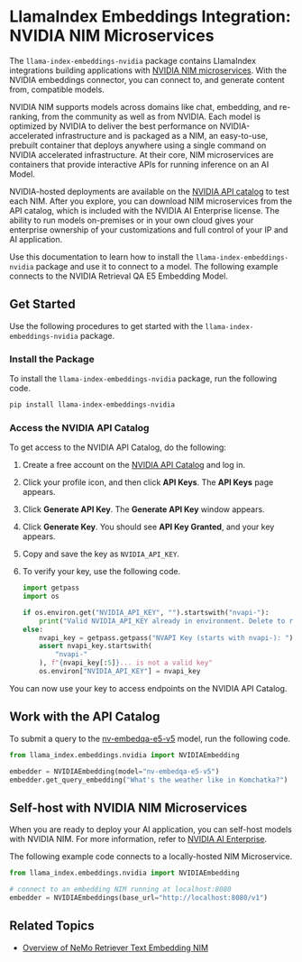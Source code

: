 <!-- Most sibling folders are using this title format -->
# LlamaIndex Embeddings Integration: NVIDIA NIM Microservices

The `llama-index-embeddings-nvidia` package contains LlamaIndex integrations building applications with [NVIDIA NIM microservices](https://developer.nvidia.com/nim). 
With the NVIDIA embeddings connector, you can connect to, and generate content from, compatible models.

NVIDIA NIM supports models across domains like chat, embedding, and re-ranking, from the community as well as from NVIDIA. 
Each model is optimized by NVIDIA to deliver the best performance on NVIDIA-accelerated infrastructure and is packaged as a NIM, 
an easy-to-use, prebuilt container that deploys anywhere using a single command on NVIDIA accelerated infrastructure. 
At their core, NIM microservices are containers that provide interactive APIs for running inference on an AI Model. 

NVIDIA-hosted deployments are available on the [NVIDIA API catalog](https://build.nvidia.com/) to test each NIM. 
After you explore, you can download NIM microservices from the API catalog, which is included with the NVIDIA AI Enterprise license. 
The ability to run models on-premises or in your own cloud gives your enterprise ownership of your customizations and full control of your IP and AI application. 

Use this documentation to learn how to install the `llama-index-embeddings-nvidia` package and use it to connect to a model.
The following example connects to the NVIDIA Retrieval QA E5 Embedding Model.
<!-- Don't link to the model yet because until the reader signs in at a following step, the link might 404 -->



## Get Started

Use the following procedures to get started with the `llama-index-embeddings-nvidia` package.


### Install the Package

To install the `llama-index-embeddings-nvidia` package, run the following code.

```bash
pip install llama-index-embeddings-nvidia
```


### Access the NVIDIA API Catalog

To get access to the NVIDIA API Catalog, do the following:

1. Create a free account on the [NVIDIA API Catalog](https://build.nvidia.com/) and log in.
2. Click your profile icon, and then click **API Keys**. The **API Keys** page appears.
3. Click **Generate API Key**. The **Generate API Key** window appears.
4. Click **Generate Key**.  You should see **API Key Granted**, and your key appears.
5. Copy and save the key as `NVIDIA_API_KEY`.
6. To verify your key, use the following code.

    ```python
    import getpass
    import os

    if os.environ.get("NVIDIA_API_KEY", "").startswith("nvapi-"):
        print("Valid NVIDIA_API_KEY already in environment. Delete to reset")
    else:
        nvapi_key = getpass.getpass("NVAPI Key (starts with nvapi-): ")
        assert nvapi_key.startswith(
            "nvapi-"
        ), f"{nvapi_key[:5]}... is not a valid key"
        os.environ["NVIDIA_API_KEY"] = nvapi_key
    ```

You can now use your key to access endpoints on the NVIDIA API Catalog.



## Work with the API Catalog

To submit a query to the [nv-embedqa-e5-v5](https://build.nvidia.com/nvidia/nv-embedqa-e5-v5/modelcard) model, 
run the following code.

```python
from llama_index.embeddings.nvidia import NVIDIAEmbedding

embedder = NVIDIAEmbedding(model="nv-embedqa-e5-v5")
embedder.get_query_embedding("What's the weather like in Komchatka?")
```



## Self-host with NVIDIA NIM Microservices

When you are ready to deploy your AI application, you can self-host models with NVIDIA NIM. 
For more information, refer to [NVIDIA AI Enterprise](https://www.nvidia.com/en-us/data-center/products/ai-enterprise/).

The following example code connects to a locally-hosted NIM Microservice. 

```python
from llama_index.embeddings.nvidia import NVIDIAEmbedding

# connect to an embedding NIM running at localhost:8080
embedder = NVIDIAEmbeddings(base_url="http://localhost:8080/v1")
```



## Related Topics

- [Overview of NeMo Retriever Text Embedding NIM](https://docs.nvidia.com/nim/nemo-retriever/text-embedding/latest/overview.html)

